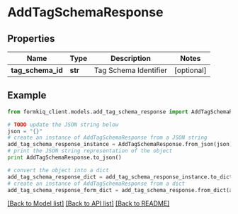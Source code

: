 # AddTagSchemaResponse


## Properties

Name | Type | Description | Notes
------------ | ------------- | ------------- | -------------
**tag_schema_id** | **str** | Tag Schema Identifier | [optional] 

## Example

```python
from formkiq_client.models.add_tag_schema_response import AddTagSchemaResponse

# TODO update the JSON string below
json = "{}"
# create an instance of AddTagSchemaResponse from a JSON string
add_tag_schema_response_instance = AddTagSchemaResponse.from_json(json)
# print the JSON string representation of the object
print AddTagSchemaResponse.to_json()

# convert the object into a dict
add_tag_schema_response_dict = add_tag_schema_response_instance.to_dict()
# create an instance of AddTagSchemaResponse from a dict
add_tag_schema_response_form_dict = add_tag_schema_response.from_dict(add_tag_schema_response_dict)
```
[[Back to Model list]](../README.md#documentation-for-models) [[Back to API list]](../README.md#documentation-for-api-endpoints) [[Back to README]](../README.md)


